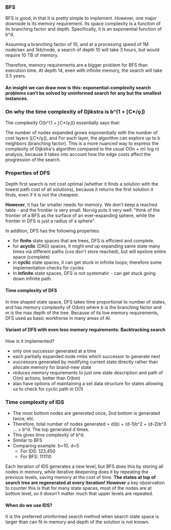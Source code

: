 
### BFS
BFS is good, in that it is pretty simple to implement. However, one major downside is its memory requirement. Its space complexity is a function of its branching factor and depth. Specifically, it is an exponential function of b^d. 

Assuming a branching factor of 10, and at a processing speed of 1M node/sec and 1kb/node, a search of depth 10 will take 3 hours, but would require 10 TB of memory. 

Therefore, memory requirements are a bigger problem for BFS than execution time.  At depth 14, even with infinite memory, the search will take 3.5 years. 

#### An insight we can draw now is this: exponential-complexity search problems can't be solved by uninformed search for any but the smallest instances. 


### On why the time complexity of Djikstra is b^(1 + ⌊C*/ǫ⌋)

The complexity O(b^(1 + ⌊C*/ǫ⌋)) essentially says that:

The number of nodes expanded grows exponentially with the number of cost layers (⌊C*/ǫ⌋), and
For each layer, the algorithm can explore up to b neighbors (branching factor).
This is a more nuanced way to express the complexity of Dijkstra's algorithm compared to the usual O((n + m) log n) analysis, because it takes into account how the edge costs affect the progression of the search.

### Properties of DFS
Depth first search is not cost optimal (whether it finds a solution with the lowest path cost of all solutions), because it returns the first solution it finds, even if it is not the cheapest. 

**However**, it has far smaller needs for memory. We don't keep a reached table - and the frontier is very small. Norvig puts it very well: "think of the frontier of a BFS as the surface of an ever-expanding sphere, while the frontier in DFS is just a radius of a sphere". 

In addition, DFS has the following properties: 
- for **finite** state spaces that are trees, DFS is efficient and complete. 
- for **acyclic** (DAG) spaces, it might end up expanding same state many times via different paths (cos don't store reached), but will epxlore entire space (complete)
- in **cyclic** state spaces, it can get stuck in infinite loops; therefore some implementation checks for cycles
- In **infinite** state spaces, DFS is not systematic - can get stuck going down infinite path. 

#### Time complexity of DFS
In tree shaped state space, DFS takes time proportional to number of states, and has memory complexity of O(bm) where *b* is the branching factor and *m* is the max depth of the tree. Because of its low memory requirements, DFS used as basic workhorse in many areas of AI. 

#### Variant of DFS with even less memory requirements: Backtracking search
How is it implemented?
- only one successor generated at a time 
- each partially expanded node rmbs which successor to generate next
- successors generated by modifying current state directly rather than allocate memory for brand-new state
- reduces memory requirements to just one state description and path of O(m) actions, better than O(bm)
- alao have options of maintaining a set data structure for states allowing us to check for cyclic path in O(1) 


### Time complexity of IDS
- The most bottom nodes are generated once, 2nd bottom is generated twice, etc. 
- Therefore, total number of nodes generated = d(b) + (d-1)b^2 + (d-2)b^3 ... + b^d. The top generated d times. 
- This gives time complexity of b^d. 
- Similar to BFS
- Comparing example: b=10, d=5
    - For IDS: 123,450
    - For BFS: 111110

Each iteration of IDS generates a new level, but BFS does this by storing all nodes in memory, while iterative deepening does it by repeating the previous levels, saving memory at the cost of time. 
**The states at top of search tree are regenerated at every iteration!**
**However** a key observation to counter this is that for many state spaces, most of the nodes are at bottom level, so it doesn't matter much that upper levels are repeated. 

#### When do we use IDS? 
It is the preferred uninformed search method when search state space is larger than can fit in memory and depth of the solution is not known. 